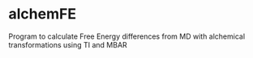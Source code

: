 # alchemFE
Program to calculate Free Energy differences from MD with alchemical transformations using TI and MBAR
